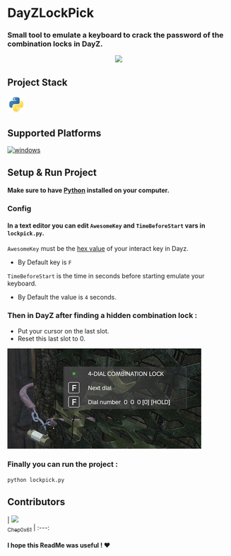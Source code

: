 # DayZLockPick

### Small tool to emulate a keyboard to crack the password of the combination locks in DayZ.

<div align="center">
<img src="https://static.wikia.nocookie.net/dayz_gamepedia/images/5/5b/CombinationLock.png/revision/latest/scale-to-width-down/300?cb=20181213204531" />
</div>

## Project Stack

<a href="https://www.python.org" target="_blank" rel="noreferrer"> <img src="https://raw.githubusercontent.com/devicons/devicon/master/icons/python/python-original.svg" alt="python" width="40" height="40"/> </a>

## Supported Platforms

<a href="https://www.microsoft.com/en-us" target="_blank" rel="noreferrer">
        <img src="https://cdn.jsdelivr.net/gh/devicons/devicon/icons/windows8/windows8-original.svg" alt="windows" width="35" height="35"/>
</a>

## Setup & Run Project

#### Make sure to have [Python](https://www.python.org/downloads/) installed on your computer.

### Config
#### In a text editor you can edit `AwesomeKey` and `TimeBeforeStart` vars in `lockpick.py`.

`AwesomeKey` must be the [hex value](https://web.archive.org/web/20190801085838/http://www.gamespp.com/directx/directInputKeyboardScanCodes.html) of your interact key in Dayz. 
- By Default key is `F`

`TimeBeforeStart` is the time in seconds before starting emulate your keyboard.
- By Default the value is `4` seconds.

### Then in DayZ after finding a hidden combination lock :

- Put your cursor on the last slot.
- Reset this last slot to 0.

<img src="https://github.com/Chep0x61/DayZLockPick/blob/main/.github/assets/combinationlock.jpg?raw=true" /> 

### Finally you can run the project :

```bash
python lockpick.py
```

## Contributors

| [<img src="https://github.com/Chep0x61.png?size=85" width=85><br><sub>Chep0x61</sub>](https://github.com/Chep0x61) | 
:---: 

#### I hope this ReadMe was useful ! :heart:
